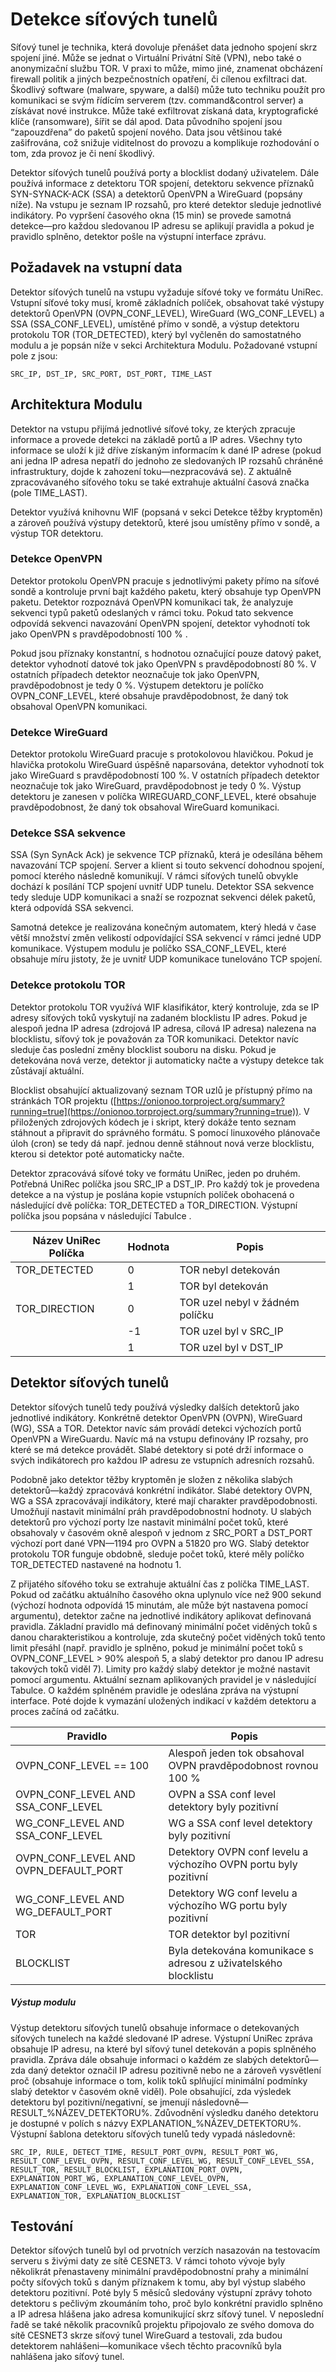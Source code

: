 # Detekce síťových tunelů
Síťový tunel je technika, která dovoluje přenášet data jednoho spojení skrz spojení jiné. Může se jednat o Virtuální Privátní Sítě (VPN), nebo také o anonymizační službu TOR. V praxi to může, mimo jiné, znamenat obcházení firewall politik a jiných bezpečnostních opatření, či cílenou exfiltraci dat. Škodlivý software (malware, spyware, a další) může tuto techniku použít pro komunikaci se svým řídícím serverem (tzv. command&control server) a získávat nové instrukce. Může také exfiltrovat získaná data, kryptografické klíče (ransomware), šířit se dál apod. Data původního spojení jsou “zapouzdřena” do paketů spojení nového. Data jsou většinou také zašifrována, což snižuje viditelnost do provozu a komplikuje rozhodování o tom, zda provoz je či není škodlivý.

Detektor síťových tunelů používá porty a blocklist dodaný uživatelem. Dále používá informace z detektoru TOR spojení, detektoru sekvence příznaků SYN-SYNACK-ACK (SSA) a detektorů OpenVPN a WireGuard (popsány níže). Na vstupu je seznam IP rozsahů, pro které detektor sleduje jednotlivé indikátory. Po vypršení časového okna (15 min) se provede samotná detekce—pro každou sledovanou IP adresu se aplikují pravidla a pokud je pravidlo splněno, detektor pošle na výstupní interface zprávu.

## Požadavek na vstupní data
Detektor síťových tunelů na vstupu vyžaduje síťové toky ve formátu UniRec. Vstupní síťové toky musí, kromě základních políček, obsahovat také výstupy detektorů OpenVPN (OVPN_CONF_LEVEL), WireGuard (WG_CONF_LEVEL) a SSA (SSA_CONF_LEVEL), umístěné přímo v sondě, a výstup detektoru protokolu TOR (TOR_DETECTED), který byl vyčleněn do samostatného modulu a je popsán níže v sekci Architektura Modulu. Požadované vstupní pole z jsou:
```
SRC_IP, DST_IP, SRC_PORT, DST_PORT, TIME_LAST
```
## Architektura Modulu
Detektor na vstupu přijímá jednotlivé síťové toky, ze kterých zpracuje informace a provede detekci na základě portů a IP adres. Všechny tyto informace se uloží k již dříve získaným informacím k dané IP adrese (pokud ani jedna IP adresa nepatří do jednoho ze sledovaných IP rozsahů chráněné infrastruktury, dojde k zahození toku—nezpracovává se). Z aktuálně zpracovávaného síťového toku se také extrahuje aktuální časová značka (pole TIME_LAST).

Detektor využívá knihovnu WIF (popsaná v sekci Detekce těžby kryptoměn) a zároveň používá výstupy detektorů, které jsou umístěny přímo v sondě, a výstup TOR detektoru.

### Detekce OpenVPN
Detektor protokolu OpenVPN pracuje s jednotlivými pakety přímo na síťové sondě a kontroluje první bajt každého paketu, který obsahuje typ OpenVPN paketu. Detektor rozpoznává OpenVPN komunikaci tak, že analyzuje sekvenci typů paketů odeslaných v rámci toku. Pokud tato sekvence odpovídá sekvenci navazování OpenVPN spojení, detektor vyhodnotí tok jako OpenVPN s pravděpodobností 100 % . 

Pokud jsou příznaky konstantní, s hodnotou označující pouze datový paket, detektor vyhodnotí datové tok jako OpenVPN s pravděpodobností 80 %. V ostatních případech detektor neoznačuje tok jako OpenVPN, pravděpodobnost je tedy 0 %. Výstupem detektoru je políčko OVPN_CONF_LEVEL, které obsahuje pravděpodobnost, že daný tok obsahoval OpenVPN komunikaci.

### Detekce WireGuard
Detektor protokolu WireGuard pracuje s protokolovou hlavičkou. Pokud je hlavička protokolu WireGuard úspěšně naparsována, detektor vyhodnotí tok jako WireGuard s pravděpodobností 100 %. V ostatních případech detektor neoznačuje tok jako WireGuard, pravděpodobnost je tedy 0 %.
Výstup detektoru je zanesen v políčka WIREGUARD_CONF_LEVEL, které obsahuje pravděpodobnost, že daný tok obsahoval WireGuard komunikaci.

### Detekce SSA sekvence

SSA (Syn SynAck Ack) je sekvence TCP příznaků, která je odesílána během navazování TCP spojení. Server a klient si touto sekvencí dohodnou spojení, pomocí kterého následně komunikují. V rámci síťových tunelů obvykle dochází k posílání TCP spojení uvnitř UDP tunelu. Detektor SSA sekvence tedy sleduje UDP komunikaci a snaží se rozpoznat sekvenci délek paketů, která odpovídá SSA sekvenci. 

Samotná detekce je realizována konečným automatem, který hledá v čase větší množství změn velikostí odpovídající SSA sekvencí v rámci jedné UDP komunikace. Výstupem modulu je políčko SSA_CONF_LEVEL, které obsahuje míru jistoty, že je uvnitř UDP komunikace tunelováno TCP spojení.

### Detekce protokolu TOR

Detektor protokolu TOR využívá WIF klasifikátor, který kontroluje, zda se IP adresy síťových toků vyskytují na zadaném blocklistu IP adres. Pokud je alespoň jedna IP adresa (zdrojová IP adresa, cílová IP adresa) nalezena na blocklistu, síťový tok je považován za TOR komunikaci. Detektor navíc sleduje čas poslední změny blocklist souboru na disku. Pokud je detekována nová verze, detektor ji automaticky načte a výstupy detekce tak zůstávají aktuální.

Blocklist obsahující aktualizovaný seznam TOR uzlů je přístupný přímo na stránkách TOR projektu ([https://onionoo.torproject.org/summary?running=true](https://onionoo.torproject.org/summary?running=true)). V přiložených zdrojových kódech je i skript, který dokáže tento seznam stáhnout a připravit do správného formátu. S pomocí linuxového plánovače úloh (cron) se tedy dá např. jednou denně stáhnout nová verze blocklistu, kterou si detektor poté automaticky načte.

Detektor zpracovává síťové toky ve formátu UniRec, jeden po druhém. Potřebná UniRec políčka jsou SRC_IP a DST_IP. Pro každý tok je provedena detekce a na výstup je poslána kopie vstupních políček obohacená o následující dvě políčka: TOR_DETECTED a TOR_DIRECTION. Výstupní políčka jsou popsána v následující Tabulce .

| Název UniRec Políčka | Hodnota | Popis                           |
|----------------------|---------|---------------------------------|
| TOR_DETECTED         | 0       | TOR nebyl detekován             |
|                      | 1       | TOR byl detekován               |
| TOR_DIRECTION        | 0       | TOR uzel nebyl v žádném políčku |
|                      | \-1     | TOR uzel byl v SRC_IP           |
|                      | 1       | TOR uzel byl v DST_IP           |

## Detektor síťových tunelů

Detektor síťových tunelů tedy používá výsledky dalších detektorů jako jednotlivé indikátory. Konkrétně detektor OpenVPN (OVPN), WireGuard (WG), SSA a TOR. Detektor navíc sám provádí detekci výchozích portů OpenVPN a WireGuardu. Navíc má na vstupu definovány IP rozsahy, pro které se má detekce provádět. Slabé detektory si poté drží informace o svých indikátorech pro každou IP adresu ze vstupních adresních rozsahů.

Podobně jako detektor těžby kryptoměn je složen z několika slabých detektorů—každý zpracovává konkrétní indikátor. Slabé detektory OVPN, WG a SSA zpracovávají indikátory, které mají charakter pravděpodobnosti. Umožňují nastavit minimální práh pravděpodobnostní hodnoty. U slabých detektorů pro výchozí porty lze nastavit minimální počet toků, které obsahovaly v časovém okně alespoň v jednom z SRC_PORT a DST_PORT výchozí port dané VPN—1194 pro OVPN a 51820 pro WG. Slabý detektor protokolu TOR funguje obdobně, sleduje počet toků, které měly políčko TOR_DETECTED nastavené na hodnotu 1.

Z přijatého síťového toku se extrahuje aktuální čas z políčka TIME_LAST. Pokud od začátku aktuálního časového okna uplynulo více než 900 sekund (výchozí hodnota odpovídá 15 minutám, ale může být nastavena pomocí argumentu), detektor začne na jednotlivé indikátory aplikovat definovaná pravidla. Základní pravidlo má definovaný minimální počet viděných toků s danou charakteristikou a kontroluje, zda skutečný počet viděných toků tento limit přesáhl (např. pravidlo je splněno, pokud je minimální počet toků s OVPN_CONF_LEVEL > 90% alespoň 5, a slabý detektor pro danou IP adresu takových toků viděl 7). Limity pro každý slabý detektor je možné nastavit pomocí argumentu. Aktuální seznam aplikovaných pravidel je v následující Tabulce. O každém splněném pravidle je odeslána zpráva na výstupní interface. Poté dojde k vymazání uložených indikací v každém detektoru a proces začíná od začátku.

| Pravidlo                              | Popis                                                             |
| ------------------------------------- | ----------------------------------------------------------------- |
| OVPN_CONF_LEVEL == 100                | Alespoň jeden tok obsahoval OVPN pravděpodobnost rovnou 100 %     |
| OVPN_CONF_LEVEL AND SSA_CONF_LEVEL    | OVPN a SSA conf level detektory byly pozitivní                    |
| WG_CONF_LEVEL AND SSA_CONF_LEVEL      | WG a SSA conf level detektory byly pozitivní                      |
| OVPN_CONF_LEVEL AND OVPN_DEFAULT_PORT | Detektory OVPN conf levelu a  výchozího OVPN portu byly pozitivní |
| WG_CONF_LEVEL AND WG_DEFAULT_PORT     | Detektory WG conf levelu a  výchozího WG portu byly pozitivní     |
| TOR                                   | TOR detektor byl pozitivní                                        |
| BLOCKLIST                             | Byla detekována komunikace s adresou z uživatelského blocklistu   |


##### Výstup modulu

Výstup detektoru síťových tunelů obsahuje informace o detekovaných síťových tunelech na každé sledované IP adrese. Výstupní UniRec zpráva obsahuje IP adresu, na které byl síťový tunel detekován a popis splněného pravidla. Zpráva dále obsahuje informaci o každém ze slabých detektorů—zda daný detektor označil IP adresu pozitivně nebo ne a zároveň vysvětlení proč (obsahuje informace o tom, kolik toků splňující minimální podmínky slabý detektor v časovém okně viděl). Pole obsahující, zda výsledek detektoru byl pozitivní/negativní, se jmenují následovně—RESULT_%NÁZEV_DETEKTORU%. Zdůvodnění výsledku daného detektoru je dostupné v polích s názvy EXPLANATION_%NÁZEV_DETEKTORU%. Výstupní šablona detektoru síťových tunelů tedy vypadá následovně:
```
SRC_IP, RULE, DETECT_TIME, RESULT_PORT_OVPN, RESULT_PORT_WG, RESULT_CONF_LEVEL_OVPN, RESULT_CONF_LEVEL_WG, RESULT_CONF_LEVEL_SSA, RESULT_TOR, RESULT_BLOCKLIST, EXPLANATION_PORT_OVPN, EXPLANATION_PORT_WG, EXPLANATION_CONF_LEVEL_OVPN, EXPLANATION_CONF_LEVEL_WG, EXPLANATION_CONF_LEVEL_SSA, EXPLANATION_TOR, EXPLANATION_BLOCKLIST
```

## Testování

Detektor síťových tunelů byl od prvotních verzích nasazován na testovacím serveru s živými daty ze sítě CESNET3. V rámci tohoto vývoje byly několikrát přenastaveny minimální pravděpodobnostní prahy a minimální počty síťových toků s daným příznakem k tomu, aby byl výstup slabého detektoru pozitivní. Poté byly 5 měsíců sledovány výstupní zprávy tohoto detektoru s pečlivým zkoumáním toho, proč bylo konkrétní pravidlo splněno a IP adresa hlášena jako adresa komunikující skrz síťový tunel. V neposlední řadě se také několik pracovníků projektu připojovalo ze svého domova do sítě CESNET3 skrze síťový tunel WireGuard a testovali, zda budou detektorem nahlášeni—komunikace všech těchto pracovníků byla nahlášena jako síťový tunel.
